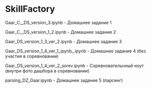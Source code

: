 # SkillFactory
Gaar_С__DS_version_3.ipynb - Домашнее задание 1

Gaar_С__DS_version_1_2.ipynb - Домашнее задание 2 

Gaar_DS_version_1_3_ver_2.ipynb - Домашнее задание 3

Gaar_DS_version_1_4_ver_1_ipynb_.ipynb - Домашнее задание 4 (без участия в соревновании)

Gaar_DS_version_1_4_ver_2_sorev.ipynb - Соревновательнный ноут (внутри фото дашбора в соревновании)

parsing_DZ_Gaar.ipynb -  Домашнее задание 5 (парсинг)


